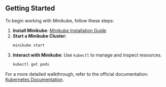 ## Getting Started

To begin working with Minikube, follow these steps:

1. **Install Minikube**: [Minikube Installation Guide](https://minikube.sigs.k8s.io/docs/start/)
2. **Start a Minikube Cluster**:
   ```bash
   minikube start
   ```
3. **Interact with Minikube**: Use `kubectl` to manage and inspect resources.
   ```bash
   kubectl get pods
   ```

For a more detailed walkthrough, refer to the official documentation: [Kubernetes Documentation](https://kubernetes.io/docs/).